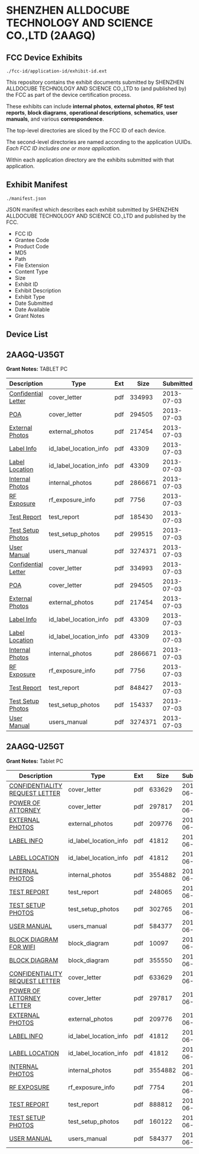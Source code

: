 # SHENZHEN ALLDOCUBE TECHNOLOGY AND SCIENCE CO.,LTD (2AAGQ)
## FCC Device Exhibits

```
./fcc-id/application-id/exhibit-id.ext
```

This repository contains the exhibit documents submitted by SHENZHEN ALLDOCUBE TECHNOLOGY AND SCIENCE CO.,LTD to (and published by) the FCC as part of the device certification process.

These exhibits can include **internal photos**, **external photos**, **RF test reports**, **block diagrams**, **operational descriptions**, **schematics**, **user manuals**, and various **correspondence**.

The top-level directories are sliced by the FCC ID of each device.

The second-level directories are named according to the application UUIDs. *Each FCC ID includes one or more application.*

Within each application directory are the exhibits submitted with that application. 

## Exhibit Manifest

```
./manifest.json
```

JSON manifest which describes each exhibit submitted by SHENZHEN ALLDOCUBE TECHNOLOGY AND SCIENCE CO.,LTD and published by the FCC.

- FCC ID
- Grantee Code
- Product Code
- MD5
- Path
- File Extension
- Content Type
- Size
- Exhibit ID
- Exhibit Description
- Exhibit Type
- Date Submitted
- Date Available
- Grant Notes

## Device List
## 2AAGQ-U35GT
**Grant Notes:** TABLET PC

| Description | Type | Ext | Size | Submitted | Available |
| ----------- | ---- | --- | ---- | --------- | --------- |
| [Confidential Letter](2AAGQ-U35GT/9ff7270a44c1eb17d9b7c2ed77fa811d/2007854.pdf) | cover_letter | pdf | 334993 | 2013-07-03 | 2013-07-03 |
| [POA](2AAGQ-U35GT/9ff7270a44c1eb17d9b7c2ed77fa811d/2007855.pdf) | cover_letter | pdf | 294505 | 2013-07-03 | 2013-07-03 |
| [External Photos](2AAGQ-U35GT/9ff7270a44c1eb17d9b7c2ed77fa811d/2007850.pdf) | external_photos | pdf | 217454 | 2013-07-03 | 2013-07-03 |
| [Label Info](2AAGQ-U35GT/9ff7270a44c1eb17d9b7c2ed77fa811d/2007852.pdf) | id_label_location_info | pdf | 43309 | 2013-07-03 | 2013-07-03 |
| [Label Location](2AAGQ-U35GT/9ff7270a44c1eb17d9b7c2ed77fa811d/2007852.pdf) | id_label_location_info | pdf | 43309 | 2013-07-03 | 2013-07-03 |
| [Internal Photos](2AAGQ-U35GT/9ff7270a44c1eb17d9b7c2ed77fa811d/2007851.pdf) | internal_photos | pdf | 2866671 | 2013-07-03 | 2013-07-03 |
| [RF Exposure](2AAGQ-U35GT/9ff7270a44c1eb17d9b7c2ed77fa811d/2007856.pdf) | rf_exposure_info | pdf | 7756 | 2013-07-03 | 2013-07-03 |
| [Test Report](2AAGQ-U35GT/9ff7270a44c1eb17d9b7c2ed77fa811d/2007871.pdf) | test_report | pdf | 185430 | 2013-07-03 | 2013-07-03 |
| [Test Setup Photos](2AAGQ-U35GT/9ff7270a44c1eb17d9b7c2ed77fa811d/2007872.pdf) | test_setup_photos | pdf | 299515 | 2013-07-03 | 2013-07-03 |
| [User Manual](2AAGQ-U35GT/9ff7270a44c1eb17d9b7c2ed77fa811d/2007859.pdf) | users_manual | pdf | 3274371 | 2013-07-03 | 2013-07-03 |
| [Confidential Letter](2AAGQ-U35GT/d6f7cb94ab8ad52c4e41e9f7793e4f23/2007854.pdf) | cover_letter | pdf | 334993 | 2013-07-03 | 2013-07-03 |
| [POA](2AAGQ-U35GT/d6f7cb94ab8ad52c4e41e9f7793e4f23/2007855.pdf) | cover_letter | pdf | 294505 | 2013-07-03 | 2013-07-03 |
| [External Photos](2AAGQ-U35GT/d6f7cb94ab8ad52c4e41e9f7793e4f23/2007850.pdf) | external_photos | pdf | 217454 | 2013-07-03 | 2013-07-03 |
| [Label Info](2AAGQ-U35GT/d6f7cb94ab8ad52c4e41e9f7793e4f23/2007852.pdf) | id_label_location_info | pdf | 43309 | 2013-07-03 | 2013-07-03 |
| [Label Location](2AAGQ-U35GT/d6f7cb94ab8ad52c4e41e9f7793e4f23/2007852.pdf) | id_label_location_info | pdf | 43309 | 2013-07-03 | 2013-07-03 |
| [Internal Photos](2AAGQ-U35GT/d6f7cb94ab8ad52c4e41e9f7793e4f23/2007851.pdf) | internal_photos | pdf | 2866671 | 2013-07-03 | 2013-07-03 |
| [RF Exposure](2AAGQ-U35GT/d6f7cb94ab8ad52c4e41e9f7793e4f23/2007856.pdf) | rf_exposure_info | pdf | 7756 | 2013-07-03 | 2013-07-03 |
| [Test Report](2AAGQ-U35GT/d6f7cb94ab8ad52c4e41e9f7793e4f23/2007857.pdf) | test_report | pdf | 848427 | 2013-07-03 | 2013-07-03 |
| [Test Setup Photos](2AAGQ-U35GT/d6f7cb94ab8ad52c4e41e9f7793e4f23/2007858.pdf) | test_setup_photos | pdf | 154337 | 2013-07-03 | 2013-07-03 |
| [User Manual](2AAGQ-U35GT/d6f7cb94ab8ad52c4e41e9f7793e4f23/2007859.pdf) | users_manual | pdf | 3274371 | 2013-07-03 | 2013-07-03 |
## 2AAGQ-U25GT
**Grant Notes:** Tablet PC

| Description | Type | Ext | Size | Submitted | Available |
| ----------- | ---- | --- | ---- | --------- | --------- |
| [CONFIDENTIALITY REQUEST LETTER](2AAGQ-U25GT/db387c6c650df15ecf4667b88bd6ac40/1987939.pdf) | cover_letter | pdf | 633629 | 2013-06-11 | 2013-06-11 |
| [POWER OF ATTORNEY](2AAGQ-U25GT/db387c6c650df15ecf4667b88bd6ac40/1987940.pdf) | cover_letter | pdf | 297817 | 2013-06-11 | 2013-06-11 |
| [EXTERNAL PHOTOS](2AAGQ-U25GT/db387c6c650df15ecf4667b88bd6ac40/1987935.pdf) | external_photos | pdf | 209776 | 2013-06-11 | 2013-06-11 |
| [LABEL INFO](2AAGQ-U25GT/db387c6c650df15ecf4667b88bd6ac40/1987937.pdf) | id_label_location_info | pdf | 41812 | 2013-06-11 | 2013-06-11 |
| [LABEL LOCATION](2AAGQ-U25GT/db387c6c650df15ecf4667b88bd6ac40/1987937.pdf) | id_label_location_info | pdf | 41812 | 2013-06-11 | 2013-06-11 |
| [INTERNAL PHOTOS](2AAGQ-U25GT/db387c6c650df15ecf4667b88bd6ac40/1987936.pdf) | internal_photos | pdf | 3554882 | 2013-06-11 | 2013-06-11 |
| [TEST REPORT](2AAGQ-U25GT/db387c6c650df15ecf4667b88bd6ac40/1988016.pdf) | test_report | pdf | 248065 | 2013-06-11 | 2013-06-11 |
| [TEST SETUP PHOTOS](2AAGQ-U25GT/db387c6c650df15ecf4667b88bd6ac40/1988017.pdf) | test_setup_photos | pdf | 302765 | 2013-06-11 | 2013-06-11 |
| [USER MANUAL](2AAGQ-U25GT/db387c6c650df15ecf4667b88bd6ac40/1987944.pdf) | users_manual | pdf | 584377 | 2013-06-11 | 2013-06-11 |
| [BLOCK DIAGRAM FOR WIFI](2AAGQ-U25GT/181334b6fd48be01d74cc4592d3202d7/1987933.pdf) | block_diagram | pdf | 10097 | 2013-06-11 | 2013-06-11 |
| [BLOCK DIAGRAM](2AAGQ-U25GT/181334b6fd48be01d74cc4592d3202d7/1987934.pdf) | block_diagram | pdf | 355550 | 2013-06-11 | 2013-06-11 |
| [CONFIDENTIALITY REQUEST LETTER](2AAGQ-U25GT/181334b6fd48be01d74cc4592d3202d7/1987939.pdf) | cover_letter | pdf | 633629 | 2013-06-11 | 2013-06-11 |
| [POWER OF ATTORNEY LETTER](2AAGQ-U25GT/181334b6fd48be01d74cc4592d3202d7/1987940.pdf) | cover_letter | pdf | 297817 | 2013-06-11 | 2013-06-11 |
| [EXTERNAL PHOTOS](2AAGQ-U25GT/181334b6fd48be01d74cc4592d3202d7/1987935.pdf) | external_photos | pdf | 209776 | 2013-06-11 | 2013-06-11 |
| [LABEL INFO](2AAGQ-U25GT/181334b6fd48be01d74cc4592d3202d7/1987937.pdf) | id_label_location_info | pdf | 41812 | 2013-06-11 | 2013-06-11 |
| [LABEL LOCATION](2AAGQ-U25GT/181334b6fd48be01d74cc4592d3202d7/1987937.pdf) | id_label_location_info | pdf | 41812 | 2013-06-11 | 2013-06-11 |
| [INTERNAL PHOTOS](2AAGQ-U25GT/181334b6fd48be01d74cc4592d3202d7/1987936.pdf) | internal_photos | pdf | 3554882 | 2013-06-11 | 2013-06-11 |
| [RF EXPOSURE](2AAGQ-U25GT/181334b6fd48be01d74cc4592d3202d7/1987941.pdf) | rf_exposure_info | pdf | 7754 | 2013-06-11 | 2013-06-11 |
| [TEST REPORT](2AAGQ-U25GT/181334b6fd48be01d74cc4592d3202d7/1987942.pdf) | test_report | pdf | 888812 | 2013-06-11 | 2013-06-11 |
| [TEST SETUP PHOTOS](2AAGQ-U25GT/181334b6fd48be01d74cc4592d3202d7/1987943.pdf) | test_setup_photos | pdf | 160122 | 2013-06-11 | 2013-06-11 |
| [USER MANUAL](2AAGQ-U25GT/181334b6fd48be01d74cc4592d3202d7/1987944.pdf) | users_manual | pdf | 584377 | 2013-06-11 | 2013-06-11 |
